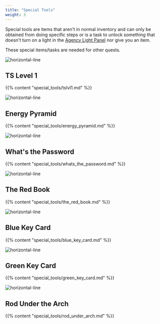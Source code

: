 ```yaml
---
title: "Special Tools"
weight: 3
--- 
```


Special tools are items that aren't in normal inventory and can only be obtained from doing specific steps or is a task to unlock something that doesn't turn on a light in the [Agency Light Panel](../../casebook/light_panel) nor give you an item.

These special items/tasks are needed for other quests.

![horizontal-line](/images/green-line.png)


## TS Level 1
{{% content "special_tools/tslvl1.md" %}}
 
![horizontal-line](/images/green-line.png)
 
## Energy Pyramid
{{% content "special_tools/energy_pyramid.md" %}}

![horizontal-line](/images/green-line.png)

## What's the Password
{{% content "special_tools/whats_the_password.md" %}}
 
![horizontal-line](/images/green-line.png)
 
## The Red Book
{{% content "special_tools/the_red_book.md" %}}
 
![horizontal-line](/images/green-line.png)
 
## Blue Key Card
{{% content "special_tools/blue_key_card.md" %}}
 
![horizontal-line](/images/green-line.png)
 
## Green Key Card
{{% content "special_tools/green_key_card.md" %}}
 
![horizontal-line](/images/green-line.png)
 
## Rod Under the Arch
{{% content "special_tools/rod_under_arch.md" %}} 
